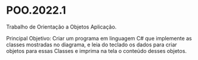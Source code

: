 # POO.2022.1
Trabalho de Orientação a Objetos Aplicação.

Principal Objetivo: Criar um programa em linguagem C# que implemente as classes mostradas no diagrama, e leia do teclado os dados para criar objetos para essas Classes e imprima na tela o conteúdo desses objetos.
